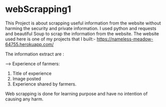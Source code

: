 # webScrapping1
This Project is about scrapping useful information from the website without harming the security and private information.
I used python and requests and beautiful Soup to scrap the information from the website.
The website used here is one of my projects that I built:-
https://nameless-meadow-64755.herokuapp.com/


The information extract are :

--> Experience of farmers:
1. Title of experience 
2. Image posted 
3. Experience shared by farmers.

Web scrapping is done for learning purpose and have no intention of causing any harm.
